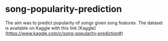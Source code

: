 # song-popularity-prediction

The aim was to predict popularity of songs given song features.
The dataset is available on Kaggle with this link [Kaggle](<LeftMouse>https://www.kaggle.com/c/song-popularity-prediction#)
